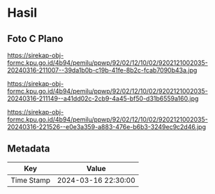 # Hasil

## Foto C Plano

https://sirekap-obj-formc.kpu.go.id/4b94/pemilu/ppwp/92/02/12/10/02/9202121002035-20240316-211007--39da1b0b-c19b-41fe-8b2c-fcab7090b43a.jpg

https://sirekap-obj-formc.kpu.go.id/4b94/pemilu/ppwp/92/02/12/10/02/9202121002035-20240316-211149--a41dd02c-2cb9-4a45-bf50-d31b6559a160.jpg

https://sirekap-obj-formc.kpu.go.id/4b94/pemilu/ppwp/92/02/12/10/02/9202121002035-20240316-221526--e0e3a359-a883-476e-b6b3-3249ec9c2d46.jpg


## Metadata

| Key        | Value               |
| ---------- | ------------------- |
| Time Stamp | 2024-03-16 22:30:00 |



